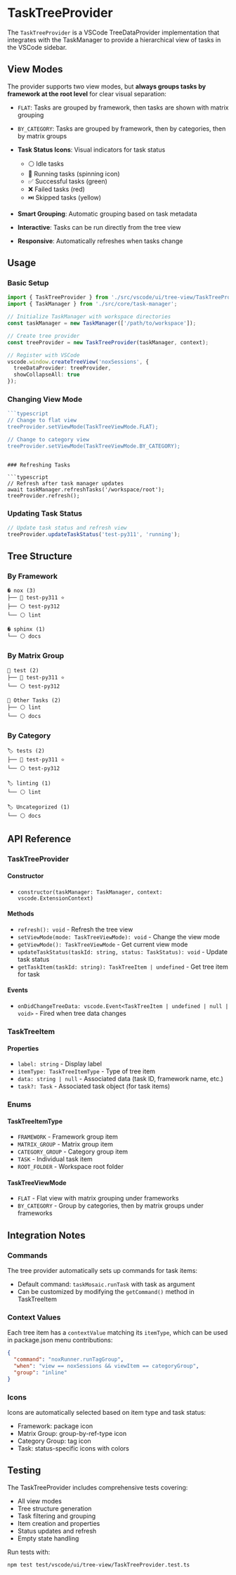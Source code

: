 # TaskTreeProvider

The `TaskTreeProvider` is a VSCode TreeDataProvider implementation that integrates with the TaskManager to provide a hierarchical view of tasks in the VSCode sidebar.

## View Modes

The provider supports two view modes, but **always groups tasks by framework at the root level** for clear visual separation:
  - `FLAT`: Tasks are grouped by framework, then tasks are shown with matrix grouping
  - `BY_CATEGORY`: Tasks are grouped by framework, then by categories, then by matrix groups

- **Task Status Icons**: Visual indicators for task status
  - ⚪ Idle tasks
  - 🔄 Running tasks (spinning icon)
  - ✅ Successful tasks (green)
  - ❌ Failed tasks (red)
  - ⏭️ Skipped tasks (yellow)

- **Smart Grouping**: Automatic grouping based on task metadata
- **Interactive**: Tasks can be run directly from the tree view
- **Responsive**: Automatically refreshes when tasks change

## Usage

### Basic Setup

```typescript
import { TaskTreeProvider } from './src/vscode/ui/tree-view/TaskTreeProvider';
import { TaskManager } from './src/core/task-manager';

// Initialize TaskManager with workspace directories
const taskManager = new TaskManager(['/path/to/workspace']);

// Create tree provider
const treeProvider = new TaskTreeProvider(taskManager, context);

// Register with VSCode
vscode.window.createTreeView('noxSessions', {
  treeDataProvider: treeProvider,
  showCollapseAll: true
});
```

### Changing View Mode

```typescript
```typescript
// Change to flat view
treeProvider.setViewMode(TaskTreeViewMode.FLAT);

// Change to category view
treeProvider.setViewMode(TaskTreeViewMode.BY_CATEGORY);
```
```

### Refreshing Tasks

```typescript
// Refresh after task manager updates
await taskManager.refreshTasks('/workspace/root');
treeProvider.refresh();
```

### Updating Task Status

```typescript
// Update task status and refresh view
treeProvider.updateTaskStatus('test-py311', 'running');
```

## Tree Structure

### By Framework
```
� nox (3)
├── 🔄 test-py311 ⭐
├── ⚪ test-py312
└── ⚪ lint

� sphinx (1)
└── ⚪ docs
```

### By Matrix Group
```
🔗 test (2)
├── 🔄 test-py311 ⭐
└── ⚪ test-py312

🔗 Other Tasks (2)
├── ⚪ lint
└── ⚪ docs
```

### By Category
```
🏷️ tests (2)
├── 🔄 test-py311 ⭐
└── ⚪ test-py312

🏷️ linting (1)
└── ⚪ lint

🏷️ Uncategorized (1)
└── ⚪ docs
```

## API Reference

### TaskTreeProvider

#### Constructor
- `constructor(taskManager: TaskManager, context: vscode.ExtensionContext)`

#### Methods
- `refresh(): void` - Refresh the tree view
- `setViewMode(mode: TaskTreeViewMode): void` - Change the view mode
- `getViewMode(): TaskTreeViewMode` - Get current view mode
- `updateTaskStatus(taskId: string, status: TaskStatus): void` - Update task status
- `getTaskItem(taskId: string): TaskTreeItem | undefined` - Get tree item for task

#### Events
- `onDidChangeTreeData: vscode.Event<TaskTreeItem | undefined | null | void>` - Fired when tree data changes

### TaskTreeItem

#### Properties
- `label: string` - Display label
- `itemType: TaskTreeItemType` - Type of tree item
- `data: string | null` - Associated data (task ID, framework name, etc.)
- `task?: Task` - Associated task object (for task items)

### Enums

#### TaskTreeItemType
- `FRAMEWORK` - Framework group item
- `MATRIX_GROUP` - Matrix group item
- `CATEGORY_GROUP` - Category group item
- `TASK` - Individual task item
- `ROOT_FOLDER` - Workspace root folder

#### TaskTreeViewMode
- `FLAT` - Flat view with matrix grouping under frameworks
- `BY_CATEGORY` - Group by categories, then by matrix groups under frameworks

## Integration Notes

### Commands
The tree provider automatically sets up commands for task items:
- Default command: `taskMosaic.runTask` with task as argument
- Can be customized by modifying the `getCommand()` method in TaskTreeItem

### Context Values
Each tree item has a `contextValue` matching its `itemType`, which can be used in package.json menu contributions:

```json
{
  "command": "noxRunner.runTagGroup",
  "when": "view == noxSessions && viewItem == categoryGroup",
  "group": "inline"
}
```

### Icons
Icons are automatically selected based on item type and task status:
- Framework: package icon
- Matrix Group: group-by-ref-type icon
- Category Group: tag icon
- Task: status-specific icons with colors

## Testing

The TaskTreeProvider includes comprehensive tests covering:
- All view modes
- Tree structure generation
- Task filtering and grouping
- Item creation and properties
- Status updates and refresh
- Empty state handling

Run tests with:
```bash
npm test test/vscode/ui/tree-view/TaskTreeProvider.test.ts
```
